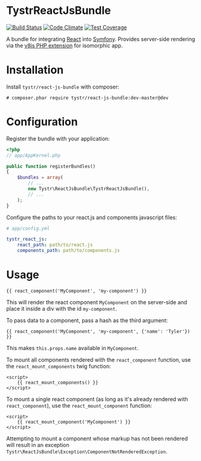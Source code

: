 # TystrReactJsBundle
[![Build Status](https://travis-ci.org/tystr/TystrReactJsBundle.svg?branch=master)](https://travis-ci.org/tystr/TystrReactJsBundle)
[![Code Climate](https://codeclimate.com/github/tystr/TystrReactJsBundle/badges/gpa.svg)](https://codeclimate.com/github/tystr/TystrReactJsBundle)
[![Test Coverage](https://codeclimate.com/github/tystr/TystrReactJsBundle/badges/coverage.svg)](https://codeclimate.com/github/tystr/TystrReactJsBundle/coverage)

A bundle for integrating [React][0] into [Symfony][1]. Provides server-side
rendering via the [v8js PHP extension][2] for isomorphic app.

[0]: https://facebook.github.io/react/index.html
[1]: https://symfony.com
[2]: http://php.net/v8js


# Installation

Install `tystr/react-js-bundle` with composer:

    # composer.phar require tystr/react-js-bundle:dev-master@dev
    
# Configuration

Register the bundle with your application:

```PHP
<?php
// app/AppKernel.php

public function registerBundles()
{
    $bundles = array(
        // ...
        new Tystr\ReactJsBundle\TystrReactJsBundle(),
        // ...
    );
}
```

Configure the paths to your react.js and components javascript files:

```YAML
# app/config.yml

tystr_react_js:
    react_path: path/to/react.js
    components_path: path/to/components.js
```

# Usage

```twig
{{ react_component('MyComponent', 'my-component') }}

```

This will render the react component `MyComponent` on the server-side and place
it inside a div with the id `my-component`.

To pass data to a component, pass a hash as the third argument:

```twig
{{ react_component('MyComponent', 'my-component', {'name': 'Tyler'}) }}
```
This makes `this.props.name` available in `MyComponent`.

To mount all components rendered with the `react_component` function, use the
`react_mount_components` twig function:

```twig
<script>
    {{ react_mount_components() }}
</script>
```

To mount a single react component (as long as it's already rendered with
`react_component`), use the `react_mount_component` function:

```twig
<script>
    {{ react_mount_component('MyComponent') }}
</script>
```
Attempting to mount a component whose markup has not been rendered will result
in an exception `Tystr\ReactJsBundle\Exception\ComponentNotRenderedException`.

